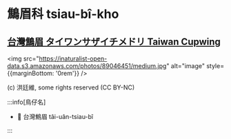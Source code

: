 # 鷦眉科 tsiau-bî-kho

## [台灣鷦眉 タイワンサザイチメドリ Taiwan Cupwing](https://ebird.org/species/taiwrb1)

<img src="<https://inaturalist-open-data.s3.amazonaws.com/photos/89046451/medium.jpg>" alt="image" style={{marginBottom: '0rem'}} />

<p className="image-caption">
(c) 洪廷維, some rights reserved (CC BY-NC)
</p>

:::info[鳥仔名]

- 🎯 台灣鷦眉 tâi-uân-tsiau-bî

:::
